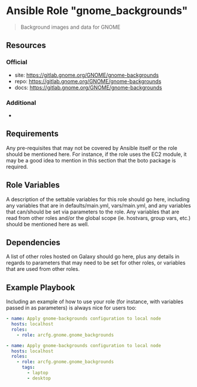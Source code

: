 # Ansible Role "gnome_backgrounds"

> Background images and data for GNOME

## Resources

### Official

- site: https://gitlab.gnome.org/GNOME/gnome-backgrounds
- repo: https://gitlab.gnome.org/GNOME/gnome-backgrounds
- docs: https://gitlab.gnome.org/GNOME/gnome-backgrounds

### Additional

-

## Requirements

Any pre-requisites that may not be covered by Ansible itself or the role should be mentioned here. For instance, if the
role uses the EC2 module, it may be a good idea to mention in this section that the boto package is required.

## Role Variables

A description of the settable variables for this role should go here, including any variables that are in
defaults/main.yml, vars/main.yml, and any variables that can/should be set via parameters to the role. Any variables
that are read from other roles and/or the global scope (ie. hostvars, group vars, etc.) should be mentioned here as
well.

## Dependencies

A list of other roles hosted on Galaxy should go here, plus any details in regards to parameters that may need to be set
for other roles, or variables that are used from other roles.

## Example Playbook

Including an example of how to use your role (for instance, with variables passed in as parameters) is always nice for
users too:

```yaml
- name: Apply gnome-backgrounds configuration to local node
  hosts: localhost
  roles:
    - role: arcfg.gnome.gnome_backgrounds
```

```yaml
- name: Apply gnome-backgrounds configuration to local node
  hosts: localhost
  roles:
    - role: arcfg.gnome.gnome_backgrounds
      tags:
        - laptop
        - desktop
```
